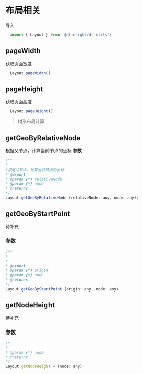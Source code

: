 # 布局相关
导入
````js
  import { Layout } from '@dtinsight/dt-utils';
````
## pageWidth
获取页面宽度
```js
  Layout.pageWidth()
```
## pageHeight
获取页面高度
```js
  Layout.pageHeight()
```
> 树形布局计算
## getGeoByRelativeNode
 根据父节点，计算当前节点的坐标
**参数**
 ````js
 /**
 *
 *根据父节点，计算当前节点的坐标
 * @export
 * @param {*} relativeNode
 * @param {*} node
 * @returns
 */
 Layout.getGeoByRelativeNode (relativeNode: any, node: any);
 ````
 ## getGeoByStartPoint
待补充
 ### 参数
 ````js
 /**
 *
 *
 * @export
 * @param {*} origin
 * @param {*} node
 * @returns
 */
Layout.getGeoByStartPoint (origin: any, node: any)
 ````
  ## getNodeHeight
待补充
 ### 参数
 ````js
 /*
 *
 * @param {*} node
 * @returns
 */
Layout.getNodeHeight = (node: any)
 ````
